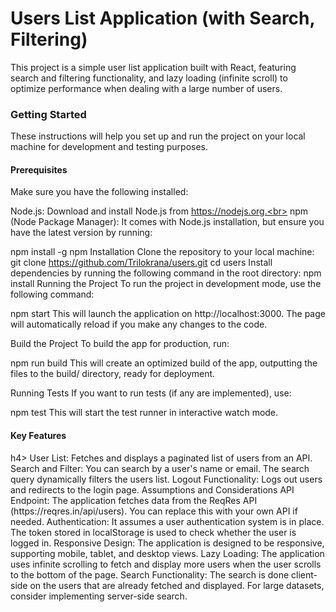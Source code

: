 <h1>Users List Application (with Search, Filtering)</h1>
This project is a simple user list application built with React, featuring search and filtering functionality, and lazy loading (infinite scroll) to optimize performance when dealing with a large number of users.

<h3>Getting Started</h3>
These instructions will help you set up and run the project on your local machine for development and testing purposes.

<h4>Prerequisites</h4>
Make sure you have the following installed:

Node.js: Download and install Node.js from https://nodejs.org.<br>
npm (Node Package Manager): It comes with Node.js installation, but ensure you have the latest version by running:

npm install -g npm
Installation
Clone the repository to your local machine:
git clone https://github.com/Trilokrana/users.git
cd users
Install dependencies by running the following command in the root directory:
npm install
Running the Project
To run the project in development mode, use the following command:

npm start
This will launch the application on http://localhost:3000. The page will automatically reload if you make any changes to the code.

Build the Project
To build the app for production, run:

npm run build
This will create an optimized build of the app, outputting the files to the build/ directory, ready for deployment.

Running Tests
If you want to run tests (if any are implemented), use:


npm test
This will start the test runner in interactive watch mode.

<h4>Key Features</h4>h4>
User List: Fetches and displays a paginated list of users from an API.
Search and Filter: You can search by a user's name or email. The search query dynamically filters the users list.
Logout Functionality: Logs out users and redirects to the login page.
Assumptions and Considerations
API Endpoint: The application fetches data from the ReqRes API (https://reqres.in/api/users). You can replace this with your own API if needed.
Authentication: It assumes a user authentication system is in place. The token stored in localStorage is used to check whether the user is logged in.
Responsive Design: The application is designed to be responsive, supporting mobile, tablet, and desktop views.
Lazy Loading: The application uses infinite scrolling to fetch and display more users when the user scrolls to the bottom of the page.
Search Functionality: The search is done client-side on the users that are already fetched and displayed. For large datasets, consider implementing server-side search.
